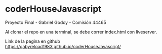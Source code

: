 # coderHouseJavascript

Proyecto Final - Gabriel Godoy - Comisión 44465

Al clonar el repo en una terminal, se debe correr index.html con liveserver.

Link de la pagina en github
https://gabyreload1983.github.io/coderHouseJavascript/
